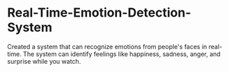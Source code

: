 # Real-Time-Emotion-Detection-System
Created a system that can recognize emotions from people's faces in real-time. The system can identify feelings like happiness, sadness, anger, and surprise while you watch.

